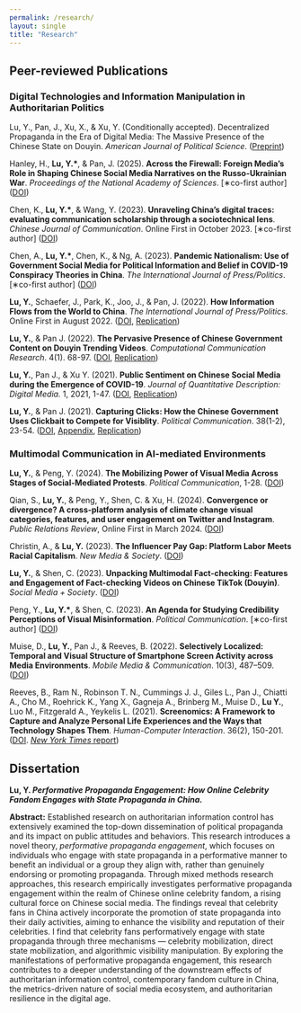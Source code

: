 ```yaml
---
permalink: /research/
layout: single
title: "Research"
---
```


## Peer-reviewed Publications

### Digital Technologies and Information Manipulation in Authoritarian Politics
Lu, Y., Pan, J., Xu, X., & Xu, Y. (Conditionally accepted). Decentralized Propaganda in the Era of Digital Media: The Massive Presence of the Chinese State on Douyin. <i>American Journal of Political Science</i>. ([Preprint](https://papers.ssrn.com/sol3/papers.cfm?abstract_id=5145803))

Hanley, H., <b>Lu, Y.*</b>, & Pan, J. (2025). <b>Across the Firewall: Foreign Media’s Role in Shaping Chinese Social Media Narratives on the Russo-Ukrainian War</b>. <i>Proceedings of the National Academy of Sciences</i>. [∗co-first author] ([DOI](https://www.pnas.org/doi/full/10.1073/pnas.2420607122))

Chen, K., <b>Lu, Y.*</b>, & Wang, Y. (2023). <b>Unraveling China’s digital traces: evaluating communication scholarship through a sociotechnical lens</b>. <i>Chinese Journal of Communication</i>. Online First in October 2023. [∗co-first author] ([DOI](https://www.tandfonline.com/doi/full/10.1080/17544750.2023.2264406))

Chen, A., <b>Lu, Y.*</b>, Chen, K., & Ng, A. (2023). <b>Pandemic Nationalism: Use of Government Social Media for Political Information and Belief in COVID-19 Conspiracy Theories in China</b>. <i>The International Journal of Press/Politics</i>. [∗co-first author] ([DOI](https://journals.sagepub.com/doi/10.1177/19401612231153107))

<b>Lu, Y.</b>, Schaefer, J., Park, K., Joo, J., & Pan, J. (2022). <b>How Information Flows from the World to China</b>. <i>The International Journal of Press/Politics</i>. Online First in August 2022. ([DOI](https://journals.sagepub.com/doi/10.1177/19401612221117470), [Replication](https://doi.org/10.7910/DVN/7C7FEI))

<b>Lu, Y.</b>, & Pan J. (2022). <b>The Pervasive Presence of Chinese Government Content on Douyin Trending Videos</b>. <i>Computational Communication Research</i>. 4(1). 68-97. ([DOI](https://www.aup-online.com/content/journals/10.5117/CCR2022.2.002.LU), [Replication](https://github.com/yingdanlu/Douyin_CCR))

<b>Lu, Y.</b>, Pan J., & Xu Y. (2021). <b>Public Sentiment on Chinese Social Media during the Emergence of COVID-19</b>. <i>Journal of Quantitative Description: Digital Media.</i> 1, 2021, 1-47. ([DOI](https://doi.org/10.51685/jqd.2021.013), [Replication](https://dataverse.harvard.edu/dataset.xhtml?persistentId=doi:10.7910/DVN/ZIIQUG))

<b>Lu, Y.</b>, & Pan J. (2021). <b>Capturing Clicks: How the Chinese Government Uses Clickbait to Compete for Visiblity</b>. <i>Political Communication</i>. 38(1-2), 23-54. ([DOI](https://www.tandfonline.com/doi/full/10.1080/10584609.2020.1765914), [Appendix](/Lu&Pan_appendix.pdf), [Replication](https://dataverse.harvard.edu/dataset.xhtml?persistentId=doi:10.7910/DVN/TALJOT))


### Multimodal Communication in AI-mediated Environments
<b>Lu, Y.</b>, & Peng, Y. (2024). <b>The Mobilizing Power of Visual Media Across Stages of Social-Mediated Protests</b>. <i>Political Communication</i>, 1-28. ([DOI](https://www.tandfonline.com/doi/full/10.1080/10584609.2024.2317951?src=))

Qian, S., <b>Lu, Y.</b>, & Peng, Y., Shen, C. & Xu, H. (2024). <b>Convergence or divergence? A cross-platform analysis of climate change visual categories, features, and user engagement on Twitter and Instagram</b>. <i>Public Relations Review</i>, Online First in March 2024. ([DOI](https://drive.google.com/file/d/1Km2gyqiDD7XEG5BycAbxIMvumh92HoNV/view))

Christin, A., & <b>Lu, Y.</b> (2023). <b>The Influencer Pay Gap: Platform Labor Meets Racial Capitalism</b>. <i>New Media & Society</i>. ([DOI](https://doi.org/10.1177/14614448231164995))

<b>Lu, Y.</b>, & Shen, C. (2023). <b>Unpacking Multimodal Fact-checking: Features and Engagement of Fact-checking Videos on Chinese TikTok (Douyin)</b>. <i>Social Media + Society</i>. ([DOI](https://journals.sagepub.com/doi/10.1177/20563051221150406))

Peng, Y., <b>Lu, Y.*</b>, & Shen, C. (2023). <b>An Agenda for Studying Credibility Perceptions of Visual Misinformation</b>. <i>Political Communication</i>. [∗co-first author] ([DOI](https://www.tandfonline.com/doi/full/10.1080/10584609.2023.2175398))

Muise, D., <b>Lu, Y.</b>, Pan J., & Reeves, B. (2022). <b>Selectively Localized: Temporal and Visual Structure of Smartphone Screen Activity across Media Environments</b>. <i>Mobile Media & Communication</i>. 10(3), 487–509. ([DOI](https://journals.sagepub.com/doi/full/10.1177/20501579221080333#_i32))

Reeves, B., Ram N., Robinson T. N., Cummings J. J., Giles L., Pan J., Chiatti A., Cho M., Roehrick K., Yang X., Gagneja A., Brinberg M., Muise D., <b>Lu Y.</b>, Luo M., Fitzgerald A., Yeykelis L. (2021). <b>Screenomics: A Framework to Capture and Analyze Personal Life Experiences and the Ways that Technology Shapes Them</b>. <i>Human-Computer Interaction</i>. 36(2), 150-201. ([DOI](https://www.tandfonline.com/doi/full/10.1080/07370024.2019.1578652). [<i>New York Times</i> report](https://www.nytimes.com/2019/05/31/health/screen-time-mental-health-screenome.html))



## Dissertation
<b>Lu, Y. _Performative Propaganda Engagement: How Online Celebrity Fandom Engages with State Propaganda in
China._</b>

<b>Abstract:</b> Established research on authoritarian information control has extensively examined the top-down dissemination of political propaganda and its impact on public attitudes and behaviors. This research introduces a novel theory, <i>performative propaganda engagement</i>, which focuses on individuals who engage with state propaganda in a performative manner to benefit an individual or a group they align with, rather than genuinely endorsing or promoting propaganda. Through mixed methods research approaches, this research empirically investigates performative propaganda engagement within the realm of Chinese online celebrity fandom, a rising cultural force on Chinese social media. The findings reveal that celebrity fans in China actively incorporate the promotion of state propaganda into their daily activities, aiming to enhance the visibility and reputation of their celebrities. I find that celebrity fans performatively engage with state propaganda through three mechanisms — celebrity mobilization, direct state mobilization, and algorithmic visibility manipulation. By exploring the manifestations of performative propaganda engagement, this research contributes to a deeper understanding of the downstream effects of authoritarian information control, contemporary fandom culture in China, the metrics-driven nature of social media ecosystem, and authoritarian resilience in the digital age. 
